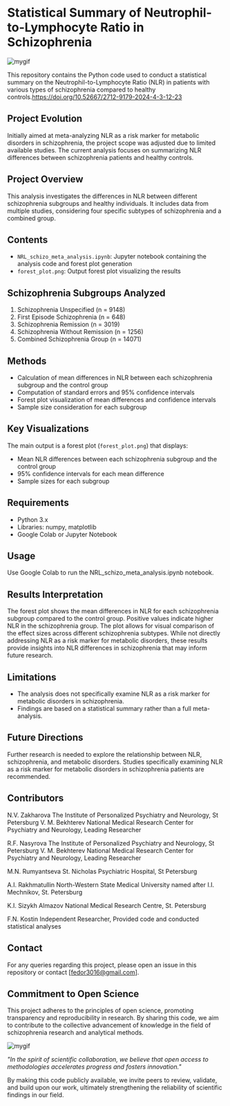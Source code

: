 # Statistical Summary of Neutrophil-to-Lymphocyte Ratio in Schizophrenia
![mygif](https://s12.gifyu.com/images/SDs0v.gif)

This repository contains the Python code used to conduct a statistical summary on the Neutrophil-to-Lymphocyte Ratio (NLR) in patients with various types of schizophrenia compared to healthy controls.https://doi.org/10.52667/2712-9179-2024-4-3-12-23

## Project Evolution
Initially aimed at meta-analyzing NLR as a risk marker for metabolic disorders in schizophrenia, the project scope was adjusted due to limited available studies. The current analysis focuses on summarizing NLR differences between schizophrenia patients and healthy controls.

## Project Overview
This analysis investigates the differences in NLR between different schizophrenia subgroups and healthy individuals. It includes data from multiple studies, considering four specific subtypes of schizophrenia and a combined group.

## Contents
- `NRL_schizo_meta_analysis.ipynb`: Jupyter notebook containing the analysis code and forest plot generation
- `forest_plot.png`: Output forest plot visualizing the results

## Schizophrenia Subgroups Analyzed
1. Schizophrenia Unspecified (n = 9148)
2. First Episode Schizophrenia (n = 648)
3. Schizophrenia Remission (n = 3019)
4. Schizophrenia Without Remission (n = 1256)
5. Combined Schizophrenia Group (n = 14071)

## Methods
- Calculation of mean differences in NLR between each schizophrenia subgroup and the control group
- Computation of standard errors and 95% confidence intervals
- Forest plot visualization of mean differences and confidence intervals
- Sample size consideration for each subgroup

## Key Visualizations
The main output is a forest plot (`forest_plot.png`) that displays:
- Mean NLR differences between each schizophrenia subgroup and the control group
- 95% confidence intervals for each mean difference
- Sample sizes for each subgroup

## Requirements
- Python 3.x
- Libraries: numpy, matplotlib
- Google Colab or Jupyter Notebook

## Usage
Use Google Colab to run the NRL_schizo_meta_analysis.ipynb notebook.

## Results Interpretation
The forest plot shows the mean differences in NLR for each schizophrenia subgroup compared to the control group. Positive values indicate higher NLR in the schizophrenia group. The plot allows for visual comparison of the effect sizes across different schizophrenia subtypes. While not directly addressing NLR as a risk marker for metabolic disorders, these results provide insights into NLR differences in schizophrenia that may inform future research.

## Limitations
- The analysis does not specifically examine NLR as a risk marker for metabolic disorders in schizophrenia.
- Findings are based on a statistical summary rather than a full meta-analysis.

## Future Directions
Further research is needed to explore the relationship between NLR, schizophrenia, and metabolic disorders. Studies specifically examining NLR as a risk marker for metabolic disorders in schizophrenia patients are recommended.

## Contributors
N.V. Zakharova
The Institute of Personalized Psychiatry and Neurology, St Petersburg V. M. Bekhterev National Medical Research Center for Psychiatry and Neurology, Leading Researcher

R.F. Nasyrova
The Institute of Personalized Psychiatry and Neurology, St Petersburg V. M. Bekhterev National Medical Research Center for Psychiatry and Neurology, Leading Researcher

M.N. Rumyantseva
St. Nicholas Psychiatric Hospital, St Petersburg

A.I. Rakhmatullin
North-Western State Medical University named after I.I. Mechnikov, St. Petersburg

K.I. Sizykh
Almazov National Medical Research Centre, St. Petersburg

F.N. Kostin
Independent Researcher, Provided code and conducted statistical analyses

## Contact
For any queries regarding this project, please open an issue in this repository or contact [fedor3016@gmail.com].

## Commitment to Open Science
This project adheres to the principles of open science, promoting transparency and reproducibility in research. By sharing this code, we aim to contribute to the collective advancement of knowledge in the field of schizophrenia research and analytical methods.

![mygif](https://s12.gifyu.com/images/SDxHt.gif)

*"In the spirit of scientific collaboration, we believe that open access to methodologies accelerates progress and fosters innovation."*

By making this code publicly available, we invite peers to review, validate, and build upon our work, ultimately strengthening the reliability of scientific findings in our field.
